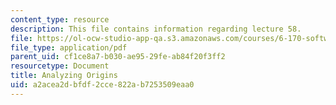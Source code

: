 ```yaml
---
content_type: resource
description: This file contains information regarding lecture 58.
file: https://ol-ocw-studio-app-qa.s3.amazonaws.com/courses/6-170-software-studio-spring-2013/a2acea2dbfdf2cce822ab7253509eaa0_MIT6_170S13_58-anal-ogn.pdf
file_type: application/pdf
parent_uid: cf1ce8a7-b030-ae95-29fe-ab84f20f3ff2
resourcetype: Document
title: Analyzing Origins
uid: a2acea2d-bfdf-2cce-822a-b7253509eaa0
---
```

